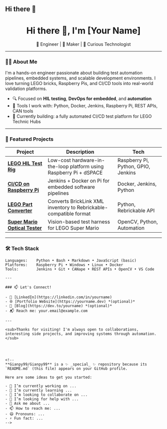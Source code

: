 ## Hi there 👋

<h1 align="center">Hi there 👋, I'm [Your Name]</h1>

<p align="center">
  🚀 Engineer | 🔧 Maker | 🧠 Curious Technologist  
</p>

---

### 👨‍💻 About Me

I'm a hands-on engineer passionate about building test automation pipelines, embedded systems, and scalable development environments. I love turning LEGO bricks, Raspberry Pis, and CI/CD tools into real-world validation platforms.

- 🔍 Focused on **HIL testing**, **DevOps for embedded**, and **automation**
- 🧰 Tools I work with: Python, Docker, Jenkins, Raspberry Pi, REST APIs, CAN tools
- 🎯 Currently building: a fully automated CI/CD test platform for LEGO Technic Hubs

---

### 🌟 Featured Projects

| Project | Description | Tech |
|--------|-------------|------|
| [**LEGO HIL Test Rig**](https://github.com/yourusername/lego-hil) | Low-cost hardware-in-the-loop platform using Raspberry Pi + dSPACE | Raspberry Pi, Python, GPIO, Jenkins |
| [**CI/CD on Raspberry Pi**](https://github.com/yourusername/jenkins-pi) | Jenkins + Docker on Pi for embedded software pipelines | Docker, Jenkins, Python |
| [**LEGO Part Converter**](https://github.com/yourusername/bricklink-rebrickable) | Converts BrickLink XML inventory to Rebrickable-compatible format | Python, Rebrickable API |
| [**Super Mario Optical Tester**](https://github.com/yourusername/supermario-tester) | Vision-based test harness for LEGO Super Mario | OpenCV, Python, Automation |

---

### 🛠 Tech Stack

```text
Languages:    Python • Bash • Markdown • JavaScript (basic)
Platforms:    Raspberry Pi • Windows • Linux • Docker
Tools:        Jenkins • Git • CANape • REST APIs • OpenCV • VS Code

---

### 📫 Let's Connect!

- 💼 [LinkedIn](https://linkedin.com/in/yourname)
- 🌐 [Portfolio Website](https://yourname.dev) *(optional)*
- 🧠 [Blog](https://dev.to/yourname) *(optional)*
- 📬 Reach me: your.email@example.com

---

<sub>Thanks for visiting! I'm always open to collaborations, interesting side projects, and improving systems through automation.</sub>




<!--
**Gianpy99/Gianpy99** is a ✨ _special_ ✨ repository because its `README.md` (this file) appears on your GitHub profile.

Here are some ideas to get you started:

- 🔭 I’m currently working on ...
- 🌱 I’m currently learning ...
- 👯 I’m looking to collaborate on ...
- 🤔 I’m looking for help with ...
- 💬 Ask me about ...
- 📫 How to reach me: ...
- 😄 Pronouns: ...
- ⚡ Fun fact: ...
-->
